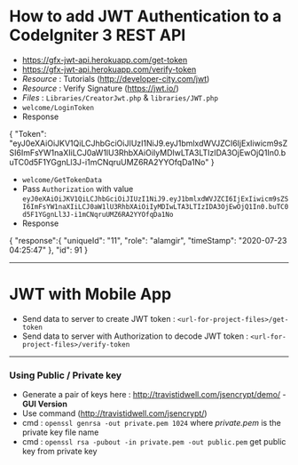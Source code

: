 # How to add JWT Authentication to a CodeIgniter 3 REST API


- https://gfx-jwt-api.herokuapp.com/get-token
- https://gfx-jwt-api.herokuapp.com/verify-token
- *Resource* : Tutorials (http://developer-city.com/jwt)
- *Resource* : Verify Signature (https://jwt.io/)
- *Files* : `Libraries/CreatorJwt.php` & `libraries/JWT.php`
- `welcome/LoginToken`
- Response

{
    "Token": "eyJ0eXAiOiJKV1QiLCJhbGciOiJIUzI1NiJ9.eyJ1bmlxdWVJZCI6IjExIiwicm9sZSI6ImFsYW1naXIiLCJ0aW1lU3RhbXAiOiIyMDIwLTA3LTIzIDA3OjEwOjQ1In0.buTC0d5F1YGgnLl3J-i1mCNqruUMZ6RA2YYOfqDa1No"
}

- `welcome/GetTokenData`
- Pass `Authorization` with value `eyJ0eXAiOiJKV1QiLCJhbGciOiJIUzI1NiJ9.eyJ1bmlxdWVJZCI6IjExIiwicm9sZSI6ImFsYW1naXIiLCJ0aW1lU3RhbXAiOiIyMDIwLTA3LTIzIDA3OjEwOjQ1In0.buTC0d5F1YGgnLl3J-i1mCNqruUMZ6RA2YYOfqDa1No`
- Response

{
    "response":{
        "uniqueId": "11",
        "role": "alamgir",
        "timeStamp": "2020-07-23 04:25:47"
    },
    "id": 91
} 

-------

# JWT with Mobile App

- Send data to server to create JWT token : `<url-for-project-files>/get-token`
- Send data to server with Authorization to decode JWT token : `<url-for-project-files>/verify-token`

----

### Using Public / Private key

- Generate a pair of keys here : http://travistidwell.com/jsencrypt/demo/ - **GUI Version**
- Use command (http://travistidwell.com/jsencrypt/)
- cmd : `openssl genrsa -out private.pem 1024` where *private.pem* is the private key file name
- cmd : `openssl rsa -pubout -in private.pem -out public.pem` get public key from private key
